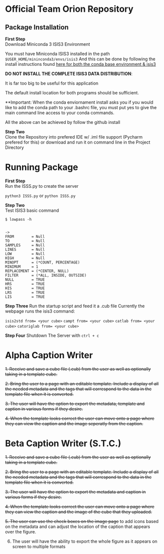 Official Team Orion Repository
=====================================================

Package Installation
--------------------------

**First Step**<br>
Download Miniconda 3 ISIS3 Environment

You must have Miniconda ISIS3 installed in the path 
`$USER_HOME/mininconda3/envs/isis3`
And this can be done by following the install instructions found 
<a href= https://github.com/USGS-Astrogeology/ISIS3/blob/dev/README.md>
here for both the conda base environment & isis3</a><br>

**DO NOT INSTALL THE COMPLETE ISIS3 DATA DISTRIBUTION**: 

It is far too big to be useful for this application
 
The default install location for both programs should be sufficient. 

**Important: When the conda enviornament install asks you if you would like to add the conda 
path to your .bashrc file, you must put yes to give the main command line access to your conda 
commands. 

All the above can be achieved by follow the github install 


**Step Two**<br>
Clone the Repository into prefered IDE w/ .iml file support (Pycharm prefered for this)
or download and run it on command line in the Project Directory

Running Package
=======================

**First Step**<br>
Run the ISSS.py to create the server


`python3 ISSS.py`
or
`python ISSS.py`


**Step Two**<br>
Test ISIS3 basic command
```
$ lowpass -h 


-> 
FROM        = Null
TO          = Null
SAMPLES     = Null
LINES       = Null
LOW         = Null
HIGH        = Null
MINOPT      = (*COUNT, PERCENTAGE)
MINIMUM     = 1
REPLACEMENT = (*CENTER, NULL)
FILTER      = (*ALL, INSIDE, OUTSIDE)
NULL        = TRUE
HRS         = TRUE
HIS         = TRUE
LRS         = TRUE
LIS         = TRUE
```


**Step Three**
Run the startup script and feed it a .cub file
Currently the webpage runs the isis3 command:

`isis2std from= <your cube>`
`campt from= <your cube>`
`catlab from= <your cube>`
`catoriglab from= <your cube>`


**Step Four**
Shutdown The Server with 
`ctrl + c`


Alpha Caption Writer
=====================================================
~~1. Receive and save a cube file (.cub) from the user as well as optionally taking in
a template cube.~~

~~2. Bring the user to a page with an editable template. Include a display of 
all the needed metadata and the tags that will correspond to the data in the template
file when it is converted.~~

~~3. The user will have the option to export the metadata, template and caption in various forms 
if they desire.~~

~~4. When the template looks correct the user can move onto a page where they can view the caption
and the image seperatly from the caption.~~


Beta Caption Writer (S.T.C.)
=====================================================
~~1. Receive and save a cube file (.cub) from the user as well as optionally taking in
a template cube.~~

~~2. Bring the user to a page with an editable template. Include a display of 
all the needed metadata and the tags that will correspond to the data in the template
file when it is converted.~~

~~3. The user will have the option to export the metadata and caption in various forms 
if they desire.~~

~~4. When the template looks correct the user can move onto a page where they can view the caption
and the image of the cube that they uploaded.~~

~~5. The user can use the check boxes on the image page~~ to add icons based on the metadata and can 
 adjust the location of the caption that appears over the figure.

 6. The user will have the ability to export the whole figure as it appears on screen to 
 multiple formats 
